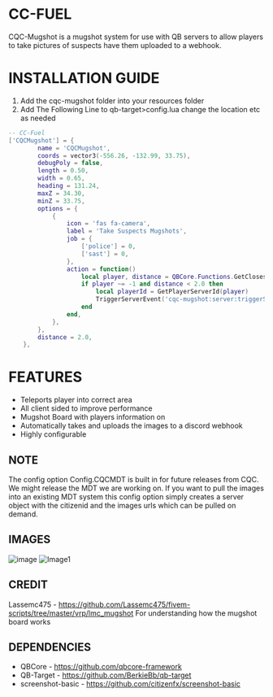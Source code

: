 # CC-FUEL

CQC-Mugshot is a mugshot system for use with QB servers to allow players to take pictures of suspects have them uploaded to a webhook.
<br>
<h1>INSTALLATION GUIDE</h1>

1. Add the cqc-mugshot folder into your resources folder
2. Add The Following Line to qb-target>config.lua change the location etc as needed

```lua
-- CC-Fuel
['CQCMugshot'] = {
		name = 'CQCMugshot',
		coords = vector3(-556.26, -132.99, 33.75),
		debugPoly = false,
		length = 0.50,
		width = 0.65,
		heading = 131.24,
		maxZ = 34.30,
		minZ = 33.75,
		options = {
			{
				icon = 'fas fa-camera',
				label = 'Take Suspects Mugshots',
				job = {
					['police'] = 0,
					['sast'] = 0,
				},
				action = function()
					local player, distance = QBCore.Functions.GetClosestPlayer(GetEntityCoords(PlayerPedId()))
                    if player ~= -1 and distance < 2.0 then
                        local playerId = GetPlayerServerId(player)
						TriggerServerEvent('cqc-mugshot:server:triggerSuspect', playerId)
					end
				end,
			},
		},
		distance = 2.0,
	},
```

<h1>FEATURES</h1>

- Teleports player into correct area
- All client sided to improve performance
- Mugshot Board with players information on
- Automatically takes and uploads the images to a discord webhook
- Highly configurable


<h2>NOTE</h2>
The config option Config.CQCMDT is built in for future releases from CQC. We might release the MDT we are working on. If you want to pull the images into an existing MDT system this config option simply creates a server object with the citizenid and the images urls which can be pulled on demand.

<h2>IMAGES</h2>

![image](https://user-images.githubusercontent.com/46245557/135166635-562cf4fe-491c-4120-9bc0-dd7c919a3c00.png)
![Image1](https://user-images.githubusercontent.com/89382232/135759935-e459ef23-30c3-4e24-a9d1-293a6d12735c.png)


**CREDIT**
-----
Lassemc475 - https://github.com/Lassemc475/fivem-scripts/tree/master/vrp/lmc_mugshot
For understanding how the mugshot board works

**DEPENDENCIES**
-----

- QBCore - https://github.com/qbcore-framework
- QB-Target - https://github.com/BerkieBb/qb-target
- screenshot-basic - https://github.com/citizenfx/screenshot-basic
